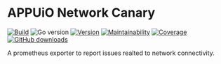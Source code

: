 # APPUiO Network Canary

[![Build](https://img.shields.io/github/workflow/status/appuio/network-canary/Test)][build]
![Go version](https://img.shields.io/github/go-mod/go-version/appuio/network-canary)
[![Version](https://img.shields.io/github/v/release/appuio/network-canary)][releases]
[![Maintainability](https://img.shields.io/codeclimate/maintainability/appuio/network-canary)][codeclimate]
[![Coverage](https://img.shields.io/codeclimate/coverage/appuio/network-canary)][codeclimate]
[![GitHub downloads](https://img.shields.io/github/downloads/appuio/network-canary/total)][releases]

[build]: https://github.com/appuio/network-canary/actions?query=workflow%3ATest
[releases]: https://github.com/appuio/network-canary/releases
[codeclimate]: https://codeclimate.com/github/appuio/network-canary

A prometheus exporter to report issues realted to network connectivity.
